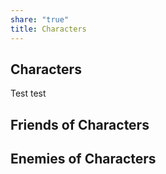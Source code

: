 ```yaml
---
share: "true"
title: Characters
---
```


## Characters

Test
test



## Friends of Characters



## Enemies of Characters


